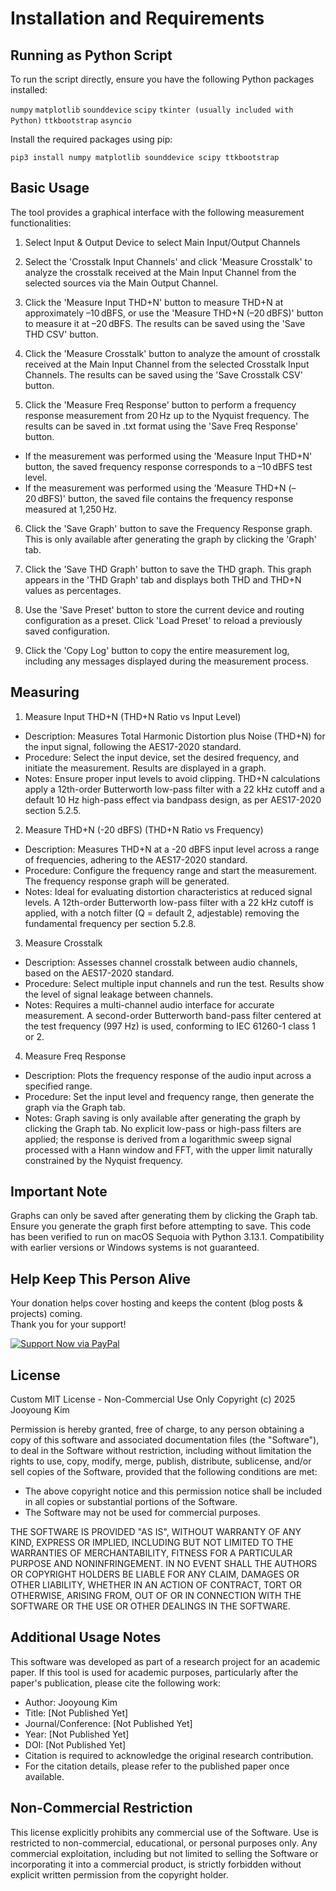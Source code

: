 # Installation and Requirements

## Running as Python Script
To run the script directly, ensure you have the following Python packages installed:

`numpy`
`matplotlib`
`sounddevice`
`scipy`
`tkinter (usually included with Python)`
`ttkbootstrap`
`asyncio`

Install the required packages using pip:
  ```
pip3 install numpy matplotlib sounddevice scipy ttkbootstrap
  ```

## Basic Usage
The tool provides a graphical interface with the following measurement functionalities:

1. Select Input & Output Device to select Main Input/Output Channels

2. Select the 'Crosstalk Input Channels' and click 'Measure Crosstalk' to analyze the crosstalk received at the Main Input Channel from the selected sources via the Main Output Channel.

3. Click the 'Measure Input THD+N' button to measure THD+N at approximately –10 dBFS, or use the 'Measure THD+N (–20 dBFS)' button to measure it at –20 dBFS. The results can be saved using the 'Save THD CSV' button.

4. Click the 'Measure Crosstalk' button to analyze the amount of crosstalk received at the Main Input Channel from the selected Crosstalk Input Channels. The results can be saved using the 'Save Crosstalk CSV' button.

5. Click the 'Measure Freq Response' button to perform a frequency response measurement from 20 Hz up to the Nyquist frequency. The results can be saved in .txt format using the 'Save Freq Response' button.

- If the measurement was performed using the 'Measure Input THD+N' button, the saved frequency response corresponds to a –10 dBFS test level.
- If the measurement was performed using the 'Measure THD+N (–20 dBFS)' button, the saved file contains the frequency response measured at 1,250 Hz.

6. Click the 'Save Graph' button to save the Frequency Response graph. This is only available after generating the graph by clicking the 'Graph' tab.

7. Click the 'Save THD Graph' button to save the THD graph. This graph appears in the 'THD Graph' tab and displays both THD and THD+N values as percentages.

8. Use the 'Save Preset' button to store the current device and routing configuration as a preset. Click 'Load Preset' to reload a previously saved configuration.

9. Click the 'Copy Log' button to copy the entire measurement log, including any messages displayed during the measurement process.

## Measuring
1. Measure Input THD+N (THD+N Ratio vs Input Level)
- Description: Measures Total Harmonic Distortion plus Noise (THD+N) for the input signal, following the AES17-2020 standard.
- Procedure: Select the input device, set the desired frequency, and initiate the measurement. Results are displayed in a graph.
- Notes: Ensure proper input levels to avoid clipping. THD+N calculations apply a 12th-order Butterworth low-pass filter with a 22 kHz cutoff and a default 10 Hz high-pass effect via bandpass design, as per AES17-2020 section 5.2.5.

2. Measure THD+N (-20 dBFS) (THD+N Ratio vs Frequency)
- Description: Measures THD+N at a -20 dBFS input level across a range of frequencies, adhering to the AES17-2020 standard.
- Procedure: Configure the frequency range and start the measurement. The frequency response graph will be generated.
- Notes: Ideal for evaluating distortion characteristics at reduced signal levels. A 12th-order Butterworth low-pass filter with a 22 kHz cutoff is applied, with a notch filter (Q = default 2, adjestable) removing the fundamental frequency per section 5.2.8.

3. Measure Crosstalk
- Description: Assesses channel crosstalk between audio channels, based on the AES17-2020 standard.
- Procedure: Select multiple input channels and run the test. Results show the level of signal leakage between channels.
- Notes: Requires a multi-channel audio interface for accurate measurement. A second-order Butterworth band-pass filter centered at the test frequency (997 Hz) is used, conforming to IEC 61260-1 class 1 or 2.

4. Measure Freq Response
- Description: Plots the frequency response of the audio input across a specified range.
- Procedure: Set the input level and frequency range, then generate the graph via the Graph tab.
- Notes: Graph saving is only available after generating the graph by clicking the Graph tab. No explicit low-pass or high-pass filters are applied; the response is derived from a logarithmic sweep signal processed with a Hann window and FFT, with the upper limit naturally constrained by the Nyquist frequency.

## Important Note
Graphs can only be saved after generating them by clicking the Graph tab.
Ensure you generate the graph first before attempting to save.
This code has been verified to run on macOS Sequoia with Python 3.13.1. Compatibility with earlier versions or Windows systems is not guaranteed.

## Help Keep This Person Alive

Your donation helps cover hosting and keeps the content (blog posts & projects) coming.  
Thank you for your support!

<a href="https://paypal.me/JooyoungMusic/1.99" target="_blank">
  <img src="https://img.shields.io/badge/Support-Now-blue?style=for-the-badge&logo=paypal" alt="Support Now via PayPal" />
</a>

## License
Custom MIT License - Non-Commercial Use Only
Copyright (c) 2025 Jooyoung Kim

Permission is hereby granted, free of charge, to any person obtaining a copy of this software and associated documentation files (the "Software"), to deal in the Software without restriction, including without limitation the rights to use, copy, modify, merge, publish, distribute, sublicense, and/or sell copies of the Software, provided that the following conditions are met:

- The above copyright notice and this permission notice shall be included in all copies or substantial portions of the Software.
- The Software may not be used for commercial purposes.

THE SOFTWARE IS PROVIDED "AS IS", WITHOUT WARRANTY OF ANY KIND, EXPRESS OR IMPLIED, INCLUDING BUT NOT LIMITED TO THE WARRANTIES OF MERCHANTABILITY, FITNESS FOR A PARTICULAR PURPOSE AND NONINFRINGEMENT.
IN NO EVENT SHALL THE AUTHORS OR COPYRIGHT HOLDERS BE LIABLE FOR ANY CLAIM, DAMAGES OR OTHER LIABILITY, WHETHER IN AN ACTION OF CONTRACT, TORT OR OTHERWISE, ARISING FROM, OUT OF OR IN CONNECTION WITH THE SOFTWARE OR THE USE OR OTHER DEALINGS IN THE SOFTWARE.

## Additional Usage Notes
This software was developed as part of a research project for an academic paper.
If this tool is used for academic purposes, particularly after the paper's publication, please cite the following work:

- Author: Jooyoung Kim
- Title: [Not Published Yet]
- Journal/Conference: [Not Published Yet]
- Year: [Not Published Yet]
- DOI: [Not Published Yet]
- Citation is required to acknowledge the original research contribution.
- For the citation details, please refer to the published paper once available.

## Non-Commercial Restriction
This license explicitly prohibits any commercial use of the Software.
Use is restricted to non-commercial, educational, or personal purposes only.
Any commercial exploitation, including but not limited to selling the Software or incorporating it into a commercial product, is strictly forbidden without explicit written permission from the copyright holder.
